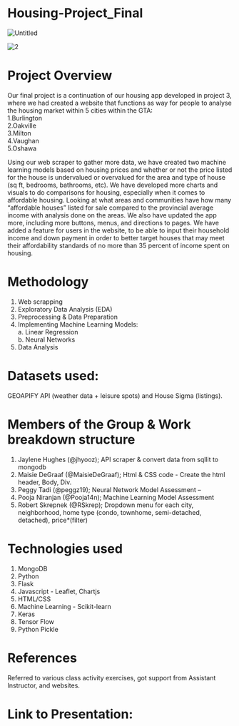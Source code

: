 # Housing-Project_Final

![Untitled](https://github.com/MaisieDeGraaf/Housing-Project_Final/assets/144713762/44281161-46f8-4a06-9498-130eaa0b7516) <br>

![2](https://github.com/MaisieDeGraaf/Housing-Project_Final/assets/144713762/066caac3-d220-4396-ad49-07a069b73cd3)


# Project Overview
Our final project is a continuation of our housing app developed in project 3, where we had created a  website that functions as way for people to analyse the housing market within 5 cities within the GTA: <br>
1.Burlington <br>
2.Oakville <br>
3.Milton <br>
4.Vaughan <br>
5.Oshawa <br>

Using our web scraper to gather more data, we have created two machine learning models based on housing prices and whether or not the price listed for the house is undervalued or overvalued for the area and type of house (sq ft, bedrooms, bathrooms, etc). We have developed more charts and visuals to do comparisons for housing, especially when it comes to affordable housing. Looking at what areas and communities have how many “affordable houses” listed for sale compared to the provincial average income with analysis done on the areas. We also have updated the app more, including more buttons, menus, and directions to pages. We have added a feature for users in the website, to be able to input their household income and down payment in order to better target houses that may meet their affordability standards of no more than 35 percent of income spent on housing.

# Methodology
1. Web scrapping <br>
2. Exploratory Data Analysis (EDA) <br>
3. Preprocessing & Data Preparation <br>
4. Implementing Machine Learning Models: <br>
   a. Linear Regression <br>
   b. Neural Networks <br>
5. Data Analysis <br>

# Datasets used:
GEOAPIFY API (weather data + leisure spots) and House Sigma (listings).

# Members of the Group & Work breakdown structure
1. Jaylene Hughes (@jhyooz); API scraper & convert data from sqllit to mongodb <br>
2. Maisie DeGraaf (@MaisieDeGraaf); Html & CSS code - Create the html header, Body, Div. <br>
3. Peggy Tadi (@peggz19); Neural Network Model Assessment –  <br>
4. Pooja Niranjan (@Pooja14n); Machine Learning Model Assessment <br>
5. Robert Skrepnek (@RSkrep); Dropdown menu for each city, neighborhood, home type (condo, townhome, semi-detached, detached), price*(filter) 

# Technologies used
1. MongoDB <br>
2. Python <br>
3. Flask <br>
4. Javascript - Leaflet, Chartjs <br>
5. HTML/CSS <br>
6. Machine Learning - Scikit-learn <br>
7. Keras <br>
8. Tensor Flow <br>
9. Python Pickle <br>

# References
Referred to various class activity exercises, got support from Assistant Instructor, and websites.

# Link to Presentation:
